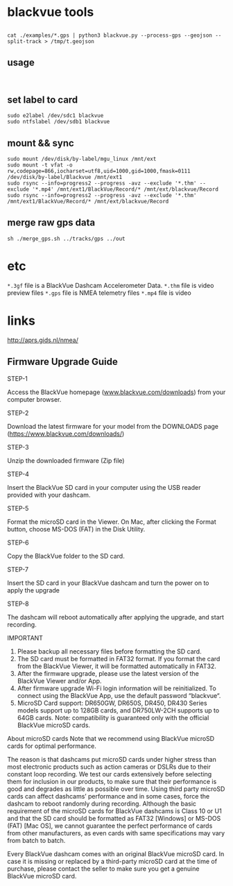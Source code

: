 # blackvue tools

##

```
cat ./examples/*.gps | python3 blackvue.py --process-gps --geojson --split-track > /tmp/t.geojson
```

## usage

```


```

## set label to card

```
sudo e2label /dev/sdc1 blackvue
sudo ntfslabel /dev/sdb1 blackvue
```

## mount  && sync

```
sudo mount /dev/disk/by-label/mgu_linux /mnt/ext
sudo mount -t vfat -o rw,codepage=866,iocharset=utf8,uid=1000,gid=1000,fmask=0111  /dev/disk/by-label/Blackvue /mnt/ext1
sudo rsync --info=progress2 --progress -avz --exclude '*.thm' --exclude '*.mp4' /mnt/ext1/BlackVue/Record/* /mnt/ext/blackvue/Record
sudo rsync --info=progress2 --progress -avz --exclude '*.thm' /mnt/ext1/BlackVue/Record/* /mnt/ext/blackvue/Record
```

## merge raw gps data

```
sh ./merge_gps.sh ../tracks/gps ../out
```

# etc


`*.3gf` file is a BlackVue Dashcam Accelerometer Data.
`*.thm` file is video preview files
`*.gps` file is NMEA telemetry files
`*.mp4` file is video

# links

http://aprs.gids.nl/nmea/


## Firmware Upgrade Guide

STEP-1

Access the BlackVue homepage (www.blackvue.com/downloads) from your computer browser.

STEP-2

Download the latest firmware for your model from the DOWNLOADS page (https://www.blackvue.com/downloads/)

STEP-3

Unzip the downloaded firmware (Zip file)

STEP-4

Insert the BlackVue SD card in your computer using the USB reader provided with your dashcam.

STEP-5

Format the microSD card in the Viewer. On Mac, after clicking the Format button, choose MS-DOS (FAT) in the Disk Utility.

STEP-6

Copy the BlackVue folder to the SD card.

STEP-7

Insert the SD card in your BlackVue dashcam and turn the power on to apply the upgrade

STEP-8

The dashcam will reboot automatically after applying the upgrade, and start recording.

IMPORTANT
1. Please backup all necessary files before formatting the SD card.
2. The SD card must be formatted in FAT32 format. If you format the card from the BlackVue Viewer, it will be formatted automatically in FAT32.
3. After the firmware upgrade, please use the latest version of the BlackVue Viewer and/or App.
4. After firmware upgrade Wi-Fi login information will be reinitialized. To connect using the BlackVue App, use the default password “blackvue“.
5. MicroSD Card support: DR650GW, DR650S, DR450, DR430 Series models support up to 128GB cards, and DR750LW-2CH supports up to 64GB cards.
Note: compatibility is guaranteed only with the official BlackVue microSD cards.

About microSD cards
Note that we recommend using BlackVue microSD cards for optimal performance.

The reason is that dashcams put microSD cards under higher stress than most electronic products such as action cameras or DSLRs due to their constant loop recording. We test our cards extensively before selecting them for inclusion in our products, to make sure that their performance is good and degrades as little as possible over time.
Using third party microSD cards can affect dashcams’ performance and in some cases, force the dashcam to reboot randomly during recording. Although the basic requirement of the microSD cards for BlackVue dashcams is Class 10 or U1 and that the SD card should be formatted as FAT32 [Windows] or MS-DOS (FAT) [Mac OS], we cannot guarantee the perfect performance of cards from other manufacturers, as even cards with same specifications may vary from batch to batch.

Every BlackVue dashcam comes with an original BlackVue microSD card. In case it is missing or replaced by a third-party microSD card at the time of purchase, please contact the seller to make sure you get a genuine BlackVue microSD card.
